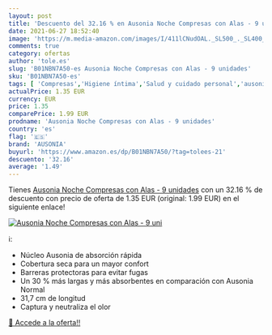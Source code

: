 ```yaml
---
layout: post
title: 'Descuento del 32.16 % en Ausonia Noche Compresas con Alas - 9 uni'
date: 2021-06-27 18:52:40
image: 'https://m.media-amazon.com/images/I/411lCNudOAL._SL500_._SL400_.jpg'
comments: true
category: ofertas
author: 'tole.es'
slug: 'B01NBN7A50-es Ausonia Noche Compresas con Alas - 9 unidades'
sku: 'B01NBN7A50-es'
tags: [ 'Compresas','Higiene íntima','Salud y cuidado personal','ausonia', ]
actualPrice: 1.35 EUR
currency: EUR
price: 1.35
comparePrice: 1.99 EUR
prodname: 'Ausonia Noche Compresas con Alas - 9 unidades'
country: 'es'
flag: '🇪🇸'
brand: 'AUSONIA'
buyurl: 'https://www.amazon.es/dp/B01NBN7A50/?tag=tolees-21'
descuento: '32.16'
average: '1.49'
---
```


Tienes [Ausonia Noche Compresas con Alas - 9 unidades](https://www.amazon.es/dp/B01NBN7A50/?tag=tolees-21) con un 32.16 % de descuento con precio de oferta de 1.35 EUR (original: 1.99 EUR) en el siguiente enlace!

[![Ausonia Noche Compresas con Alas - 9 uni](https://m.media-amazon.com/images/I/411lCNudOAL._SL500_._SL400_.jpg)](https://www.amazon.es/dp/B01NBN7A50/?tag=tolees-21)

ℹ️:

- Núcleo Ausonia de absorción rápida
- Cobertura seca para un mayor confort
- Barreras protectoras para evitar fugas
- Un 30 % más largas y más absorbentes en comparación con Ausonia Normal
- 31,7 cm de longitud
- Captura y neutraliza el olor

[🛒 Accede a la oferta!!](https://www.amazon.es/dp/B01NBN7A50/?tag=tolees-21)

